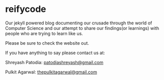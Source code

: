 # reifycode

Our jekyll powered blog documenting our crusade through the world of Computer Science and our attempt to share our findings(or learnings) with people who are trying to learn like us. 

Please be sure to check the website out. 

If you have anything to say please contact us at:

Shreyash Patodia: <patodiashreyash@gmail.com>

Pulkit Agarwal: <thepulkitagarwal@gmail.com>

